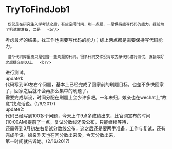 # TryToFindJob1

     仅仅是在研究生入学考试之后，有些空闲时间，刷一点题，一是保持能写代码的能力，提前为了机试做准备, 二是   <br/>
考虑最坏的结果，找工作也需要写代码的能力；综上两点都是需要保持写代码能力。  <br>

     这个代码库里面只是包含一些刷题的代码，很多代码文件没有写支撑代码进行测试，直接写好之后提交到OJ上   <br/>
进行测试。  <br/>
	update1:   
	 代码写到60左右个问题，基本上已经完成了回家前的刷题目标，也差不多快回家了，回家之后就不会再那么集中的刷题了， <br/>
需要完成毕设，时间分配在刷题上会少许多吧。一年未归，娘亲也在wechat上“故意”找点话说。(1/9/2017)  
	update2:   
	 代码已经写到100多个问题，今天上午9点多成绩出来，比官网宣布的时间(10:00AM)提前了一点，复试分数线还没公布，只能继续等待，   
还需等到3月初左右复试分数线公布，这之后还是要两手准备，工作与复试，还有完成毕设。娘亲昨天也在问分数出来没，今天分数出来，    
第一时间就告诉她。(2/16/2017)   
